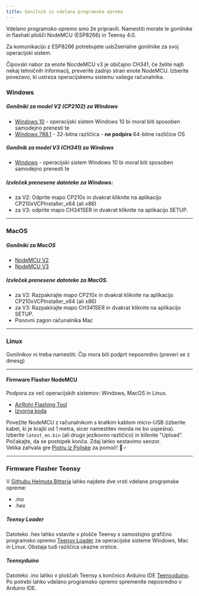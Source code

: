 ```yaml
---
title: Gonilnik in vdelana programska oprema
---
```


Vdelano programsko opremo smo že pripravili. Namestiti morate le gonilnike in flashati plošči NodeMCU (ESP8266) in Teensy 4.0.

Za komunikacijo z ESP8266 potrebujete usb2serialne gonilnike za svoj operacijski sistem.

Čipovski nabor za enote NocdeMCU v3 je običajno CH341, če želite najti nekaj tehničnih informacij, preverite zadnjo stran enote NodeMCU. Izberite povezavo, ki ustreza operacijskemu sistemu vašega računalnika.

### Windows

##### Gonilniki za model V2 (CP2102) za Windows
* [Windows 10](https://www.silabs.com/documents/public/software/CP210x_Universal_Windows_Driver.zip) - operacijski sistem Windows 10 bi moral biti sposoben samodejno prenesti te
* [Windows 788.1](https://www.silabs.com/documents/public/software/CP210x_Windows_Drivers.zip) - 32-bitna različica - **ne podpira** 64-bitne različice OS

##### Gonilnik za model V3 (CH341) za Windows
* [Windows](http://www.wch.cn/downloads/file/5.html) - operacijski sistem Windows 10 bi moral biti sposoben samodejno prenesti te

##### Izvleček prenesene datoteke za Windows:
* za V2: Odprite mapo CP210x in dvakrat kliknite na aplikacijo CP210xVCPInstaller_x64 (ali x86)
* za V3: odprite mapo CH341SER in dvakrat kliknite na aplikacijo SETUP.

---

### MacOS

##### Gonilniki za MacOS
* [NodeMCU V2](https://www.silabs.com/documents/public/software/Mac_OSX_VCP_Driver.zip)
* [NodeMCU V3](http://www.wch.cn/downloads/file/178.html)

##### Izvleček prenesene datoteke za MacOS.
* za V2: Razpakirajte mapo CP210x in dvakrat kliknite na aplikacijo CP210xVCPInstaller_x64 (ali x86)
* za V3: Razpakirajte mapo CH341SER in dvakrat kliknite na aplikacijo SETUP.
* Ponovni zagon računalnika Mac

---

### Linux
Gonilnikov ni treba namestiti. Čip mora biti podprt neposredno (preveri se z dmesg)

---
#### Firmware Flasher NodeMCU
Podpora za več operacijskih sistemov: Windows, MacOS in Linux.

* [AirRohr Flashing Tool](http://firmware.sensor.community/airrohr/flashing-tool/)
* [Izvorna koda](https://github.com/opendata-stuttgart/airrohr-firmware-flasher/)

Povežite NodeMCU z računalnikom s kratkim kablom micro-USB (izberite kabel, ki je krajši od 1 metra, sicer namestitev morda ne bo uspešna). Izberite `latest_en.bin` (ali drugo jezikovno različico) in kliknite "Upload".
Počakajte, da se postopek konča. Zdaj lahko sestavimo senzor.
<br>
Velika zahvala gre [Piotru iz Poljske](https://dropbox.inf.re) za pomoč! 🙋♂️

---
### Firmware Flasher Teensy
V [Githubu Helmuta Bitterja](https://github.com/hbitter/DNMS/tree/master/Firmware) lahko najdete dve vrsti vdelane programske opreme:
* .ino
* .hex

##### Teensy Loader
Datoteko .hex lahko vstavite v plošče Teensy s samostojno grafično programsko opremo [Teensy Loader](https://www.pjrc.com/teensy/loader.html) za operacijske sisteme Windows, Mac in Linux.
Obstaja tudi različica ukazne vrstice.

##### Teensyduino
Datoteko .ino lahko v ploščah Teensy s končnico Arduino IDE [Teensyduino](https://www.pjrc.com/teensy/teensyduino.html).
Po potrebi lahko vdelano programsko opremo spremenite neposredno v Arduino IDE.
